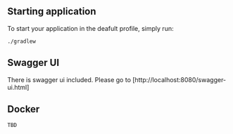 ## Starting application

To start your application in the deafult profile, simply run:

    ./gradlew
    
## Swagger UI

There is swagger ui included. Please go to [http://localhost:8080/swagger-ui.html]

## Docker
 
 	TBD